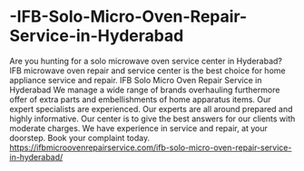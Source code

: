 # -IFB-Solo-Micro-Oven-Repair-Service-in-Hyderabad
   Are you hunting for a solo microwave oven service center in Hyderabad? IFB microwave oven repair and service center is the best choice for home appliance service and repair.  IFB Solo Micro Oven Repair Service in Hyderabad We manage a wide range of brands overhauling furthermore offer of extra parts and embellishments of home apparatus items. Our expert specialists are experienced. Our experts are all around prepared and highly informative. Our center is to give the best answers for our clients with moderate charges. We have experience in service and repair, at your doorstep. Book your complaint today.   https://ifbmicroovenrepairservice.com/ifb-solo-micro-oven-repair-service-in-hyderabad/
